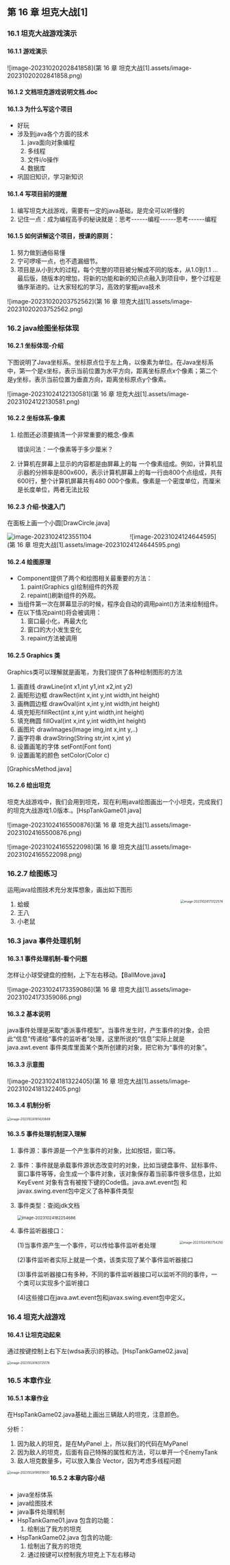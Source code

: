 ## 第 16 章 坦克大战[1]

### 16.1 坦克大战游戏演示

#### 16.1.1 游戏演示

![image-20231020202841858](第 16 章 坦克大战[1].assets/image-20231020202841858.png)

#### 16.1.2 文档坦克游戏说明文档.doc

#### 16.1.3 为什么写这个项目

- 好玩
- 涉及到java各个方面的技术
  1. java面向对象编程
  2. 多线程
  3. 文件i/o操作
  4. 数据库
- 巩固旧知识，学习新知识

#### 16.1.4 写项目前的提醒

1. 编写坦克大战游戏，需要有一定的java基础，是完全可以听懂的
2. 记住一点：成为编程高手的秘诀就是：思考------编程------思考------编程

#### 16.1.5 如何讲解这个项目，授课的原则：

1. 努力做到通俗易懂
2. 宁可啰嗦一点，也不遗漏细节。
3. 项目是从小到大的过程，每个完整的项目被分解成不同的版本，从1.0到1.1 ...最后版，随版本的增加，将新的功能和新的知识点融入到项目中，整个过程是循序渐进的。让大家轻松的学习，高效的掌握java技术

![image-20231020203752562](第 16 章 坦克大战[1].assets/image-20231020203752562.png)

### 16.2 java绘图坐标体现

#### 16.2.1 坐标体现-介绍

下图说明了Java坐标系。坐标原点位于左上角，以像素为单位。在Java坐标系中，第一个是x坐标，表示当前位置为水平方向，距离坐标原点x个像素；第二个是y坐标，表示当前位置为垂直方向，距离坐标原点y个像素。

![image-20231024122130581](第 16 章 坦克大战[1].assets/image-20231024122130581.png)

#### 16.2.2 坐标体系-像素

1. 绘图还必须要搞清一个非常重要的概念-像素

   错误问法：一个像素等于多少厘米？

2. 计算机在屏幕上显示的内容都是由屏幕上的每 一个像素组成。例如，计算机显示器的分辨率是800x600，表示计算机屏幕上的每一行由800个点组成，共有600行，整个计算机屏幕共有480 000个像素。像素是一个密度单位，而厘米是长度单位，两者无法比较

#### 16.2.3 介绍-快速入门

在面板上画一个小圆[DrawCircle.java]

<img src="第 16 章 坦克大战[1].assets/image-20231024123551104.png" alt="image-20231024123551104" align="left"/>&nbsp;&nbsp;&nbsp;&nbsp;&nbsp;&nbsp;&nbsp;&nbsp;&nbsp;&nbsp;&nbsp;&nbsp;&nbsp;&nbsp;&nbsp;&nbsp;&nbsp;&nbsp;&nbsp;&nbsp;&nbsp;&nbsp;![image-20231024124644595](第 16 章 坦克大战[1].assets/image-20231024124644595.png)

#### 16.2.4 绘图原理

- Component提供了两个和绘图相关最重要的方法：
  1. paint(Graphics g)绘制组件的外观
  2. repaint()刷新组件的外观。
- 当组件第一次在屏幕显示的时候，程序会自动的调用paint()方法来绘制组件。
- 在以下情况paint()将会被调用：
  1. 窗口最小化，再最大化
  2. 窗口的大小发生变化
  3. repaint方法被调用

#### 16.2.5 Graphics 类

Graphics类可以理解就是画笔，为我们提供了各种绘制图形的方法

1. 画直线 drawLine(int x1,int y1,int x2,int y2)
2. 画矩形边框 drawRect(int x,int y,int width,int height)
3. 画椭圆边框 drawOval(int x,int y,int width,int height)
4. 填充矩形fillRect(int x,int y,int width,int height)
5. 填充椭圆 fillOval(int x,int y,int width,int height)
6. 画图片 drawImages(Image img,int x,int y,..)
7. 画字符串 drawString(String str,int x,int y)
8. 设置画笔的字体 setFont(Font font)
9. 设置画笔的颜色 setColor(Color c)

[GraphicsMethod.java]

#### 16.2.6 绘出坦克

坦克大战游戏中，我们会用到坦克，现在利用java绘图画出一个小坦克，完成我们的坦克大战游戏1.0版本.。[HspTankGame01.java]

![image-20231024165500876](第 16 章 坦克大战[1].assets/image-20231024165500876.png)

![image-20231024165522098](第 16 章 坦克大战[1].assets/image-20231024165522098.png)

### 16.2.7 绘图练习

运用java绘图技术充分发挥想象，画出如下图形

1. 蛤蟆<img src="第 16 章 坦克大战[1].assets/image-20231024173122574.png" alt="image-20231024173122574" style="zoom:50%;" align="right"/>
2. 王八
3. 小老鼠

### 16.3 java 事件处理机制

#### 16.3.1 事件处理机制-看个问题

怎样让小球受键盘的控制，上下左右移动。【BallMove.java】

![image-20231024173359086](第 16 章 坦克大战[1].assets/image-20231024173359086.png)

#### 16.3.2 基本说明

java事件处理是采取“委派事件模型”。当事件发生时，产生事件的对象，会把此“信息”传递给“事件的监听者”处理，这里所说的“信息”实际上就是 java.awt.event 事件类库里面某个类所创建的对象，把它称为“事件的对象”。

#### 16.3.3 示意图

![image-20231024181322405](第 16 章 坦克大战[1].assets/image-20231024181322405.png)

#### 16.3.4 机制分析

<img src="第 16 章 坦克大战[1].assets/image-20231024181420849.png" alt="image-20231024181420849" style="zoom: 50%;" />

#### 16.3.5 事件处理机制深入理解

1. 事件源：事件源是一个产生事件的对象，比如按钮，窗口等。

2. 事件：事件就是承载事件源状态改变时的对象，比如当键盘事件、鼠标事件、窗口事件等等，会生成一个事件对象，该对象保存着当前事件很多信息，比如KeyEvent 对象有含有被按下键的Code值。java.awt.event包 和javax.swing.event包中定义了各种事件类型

3. 事件类型：查阅jdk文档

   <img src="第 16 章 坦克大战[1].assets/image-20231024182254686.png" alt="image-20231024182254686" style="zoom:67%;" />

4. 事件监听器接口：

   <img src="第 16 章 坦克大战[1].assets/image-20231024182754250.png" alt="image-20231024182754250" style="zoom:50%;" align="right"/>(1)当事件源产生一个事件，可以传给事件监听者处理

   (2)事件监听者实际上就是一个类，该类实现了某个事件监听器接口

   (3)事件监听器接口有多种，不同的事件监听器接口可以监听不同的事件，一个类可以实现多个监听接口

   (4)这些接口在java.awt.event包和javax.swing.event包中定义。









### 16.4 坦克大战游戏

#### 16.4.1 让坦克动起来

通过按键控制上右下左(wdsa表示)的移动。[HspTankGame02.java]

<img src="第 16 章 坦克大战[1].assets/image-20231024183725178.png" alt="image-20231024183725178" style="zoom: 50%;" />

### 16.5 本章作业

#### 16.5.1 本章作业

在HspTankGame02.java基础上画出三辆敌人的坦克，注意颜色。

分析：

1. 因为敌人的坦克，是在MyPanel 上，所以我们的代码在MyPanel
2. 因为敌人的坦克，后面有自己特殊的属性和方法，可以单开一个EnemyTank
3. 敌人坦克数量多，可以放入集合 Vector，因为考虑多线程问题

<img src="第 16 章 坦克大战[1].assets/image-20231024195519031.png" alt="image-20231024195519031" style="zoom: 50%;" align="left"/>

#### 16.5.2 本章内容小结

- java坐标体系
- java绘图技术
- java事件处理机制
- HspTankGame01.java 包含的功能：
  1. 绘制出了我方的坦克
- HspTankGame02.java 包含的功能:
  1. 绘制出了我方的坦克
  2. 通过按键可以控制我方坦克上下左右移动
